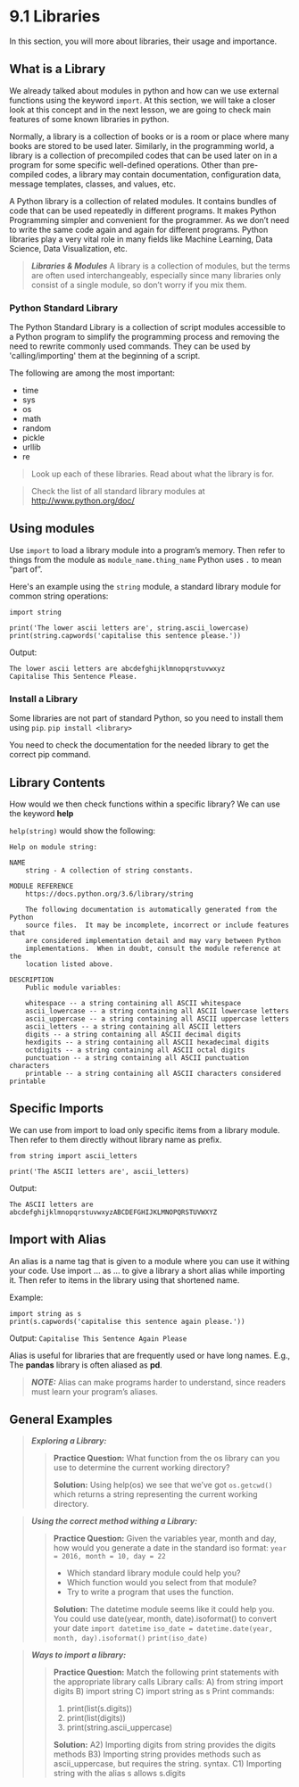 # 9.1 Libraries

In this section, you will more about libraries, their usage and importance.

## What is a Library
We already talked about modules in python and how can we use external functions using the keyword `import`. At this section, we will take a closer look at this concept and in the next lesson, we are going to check main features of some known libraries in python.

Normally, a library is a collection of books or is a room or place where many books are stored to be used later. Similarly, in the programming world, a library is a collection of precompiled codes that can be used later on in a program for some specific well-defined operations. Other than pre-compiled codes, a library may contain documentation, configuration data, message templates, classes, and values, etc.

A Python library is a collection of related modules. It contains bundles of code that can be used repeatedly in different programs. It makes Python Programming simpler and convenient for the programmer. As we don’t need to write the same code again and again for different programs. Python libraries play a very vital role in many fields like Machine Learning, Data Science, Data Visualization, etc.

> **_Libraries & Modules_** A library is a collection of modules, but the terms are often used interchangeably, especially since many libraries only consist of a single module, so don’t worry if you mix them.

### Python Standard Library
The Python Standard Library is a collection of script modules accessible to a Python program to simplify the programming process and removing the need to rewrite commonly used commands. They can be used by 'calling/importing' them at the beginning of a script.

The following are among the most important:
- time
- sys
- os
- math
- random
- pickle
- urllib
- re

> Look up each of these libraries. Read about what the library is for.

> Check the list of all standard library modules at http://www.python.org/doc/

## Using modules

Use `import` to load a library module into a program’s memory. Then refer to things from the module as `module_name.thing_name`
Python uses `.` to mean “part of”.

Here's an example using the `string` module, a standard library module for common string operations:

```
import string

print('The lower ascii letters are', string.ascii_lowercase)
print(string.capwords('capitalise this sentence please.'))
```

Output:
```
The lower ascii letters are abcdefghijklmnopqrstuvwxyz
Capitalise This Sentence Please.
```

### Install a Library

Some libraries are not part of standard Python, so you need to install them using `pip`.
`pip install <library>`

You need to check the documentation for the needed library to get the correct pip command.

## Library Contents
How would we then check functions within a specific library? We can use the keyword __help__

`help(string)` would show the following:

```
Help on module string:

NAME
    string - A collection of string constants.

MODULE REFERENCE
    https://docs.python.org/3.6/library/string

    The following documentation is automatically generated from the Python
    source files.  It may be incomplete, incorrect or include features that
    are considered implementation detail and may vary between Python
    implementations.  When in doubt, consult the module reference at the
    location listed above.

DESCRIPTION
    Public module variables:

    whitespace -- a string containing all ASCII whitespace
    ascii_lowercase -- a string containing all ASCII lowercase letters
    ascii_uppercase -- a string containing all ASCII uppercase letters
    ascii_letters -- a string containing all ASCII letters
    digits -- a string containing all ASCII decimal digits
    hexdigits -- a string containing all ASCII hexadecimal digits
    octdigits -- a string containing all ASCII octal digits
    punctuation -- a string containing all ASCII punctuation characters
    printable -- a string containing all ASCII characters considered printable
```

## Specific Imports
We can use from __<module>__ import __<method>__ to load only specific items from a library module. Then refer to them directly without library name as prefix.
```
from string import ascii_letters

print('The ASCII letters are', ascii_letters)
```
Output:
```
The ASCII letters are abcdefghijklmnopqrstuvwxyzABCDEFGHIJKLMNOPQRSTUVWXYZ
```

## Import with Alias
An alias is a name tag that is given to a module where you can use it withing your code. Use import ... as ... to give a library a short alias while importing it.
Then refer to items in the library using that shortened name.

Example:
```
import string as s
print(s.capwords('capitalise this sentence again please.'))
```
Output:
`Capitalise This Sentence Again Please`

Alias is useful for libraries that are frequently used or have long names. E.g., The __pandas__ library is often aliased as __pd__.

> **_NOTE:_** Alias can make programs harder to understand, since readers must learn your program’s aliases.

## General Examples

> **_Exploring a Library:_**
>> **Practice Question:** What function from the os library can you use to determine the current working directory?
>>
>> **Solution:** Using help(os) we see that we’ve got `os.getcwd()` which returns a string representing the current working directory.


> **_Using the correct method withing a Library:_**
>> **Practice Question:** Given the variables year, month and day, how would you generate a date in the standard iso format:
`year = 2016, month = 10, day = 22`
>> - Which standard library module could help you?
>> - Which function would you select from that module?
>> - Try to write a program that uses the function.
>>
>>**Solution:** The datetime module seems like it could help you. You could use date(year, month, date).isoformat() to convert your date
>> `import datetime`
>> `iso_date = datetime.date(year, month, day).isoformat()`
>> `print(iso_date)`


> **_Ways to import a library:_**
>> **Practice Question:** Match the following print statements with the appropriate library calls
>> Library calls:
>> A) from string import digits
>> B) import string
>> C) import string as s
>> Print commands:
>> 1. print(list(s.digits))
>> 2. print(list(digits))
>> 3. print(string.ascii_uppercase)
>>
>> **Solution:**
>> A2) Importing digits from string provides the digits methods B3) Importing string provides methods such as ascii_uppercase, but requires the string. syntax. C1) Importing string with the alias s allows s.digits